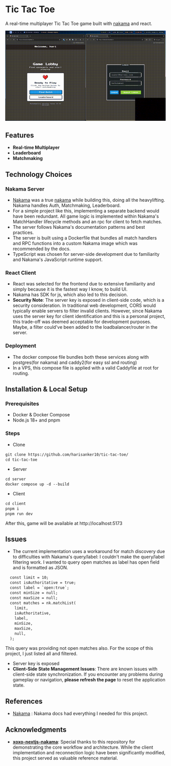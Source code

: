 # Tic Tac Toe

A real-time multiplayer Tic Tac Toe game built with [nakama](https://heroiclabs.com/nakama/) and react.

![Tic Tac Toe Gameplay](./demo.gif)

## Features

- **Real-time Multiplayer**
- **Leaderboard**
- **Matchmaking**

## Technology Choices

### Nakama Server

- [Nakama](https://heroiclabs.com/nakama/) was a true [nakama](https://cotoacademy.com/meaning-nakama-used-japanese-expressions/#:~:text=%2Dpronounced%20%E2%80%9CNakama%E2%80%9D%20is%20a%20word%20that%20translates%20to%20your%20friend%2C%20teammate%2C%20or%20comrade.) while building this, doing all the heavylifting. Nakama handles Auth, Matchmaking, Leaderboard.
- For a simple project like this, implementing a separate backend would have been redundant. All game logic is implemented within Nakama's MatchHandler lifecycle methods and an rpc for client to fetch matches.
- The server follows Nakama's documentation patterns and best practices.
- The server is built using a Dockerfile that bundles all match handlers and RPC functions into a custom Nakama image which was recommended by the docs.
- TypeScript was chosen for server-side development due to familiarity and Nakama's JavaScript runtime support.

### React Client

- React was selected for the frontend due to extensive familiarity and simply because it is the fastest way I know, to build UI.
- Nakama has SDK for js, which also led to this decision.
- **Security Note**: The server key is exposed in client-side code, which is a security consideration. In traditional web development, CORS would typically enable servers to filter invalid clients. However, since Nakama uses the server key for client identification and this is a personal project, this trade-off was deemed acceptable for development purposes. Maybe, a filter could've been added to the loadbalancer/router in the server.

### Deployment

- The docker compose file bundles both these services along with postgres(for nakama) and caddy2(for easy ssl and routing)
- In a VPS, this compose file is applied with a valid Caddyfile at root for routing.

## Installation & Local Setup

### Prerequisites

- Docker & Docker Compose
- Node.js 18+ and pnpm

### Steps

- Clone

```
git clone https://github.com/harisanker10/tic-tac-toe/
cd tic-tac-toe
```

- Server

```
cd server
docker compose up -d --build
```

- Client

```
cd client
pnpm i
pnpm run dev
```

After this, game will be available at http://localhost:5173

## Issues

- The current implementation uses a workaround for match discovery due to difficulties with Nakama's query/label: I couldn't make the query/label filtering work. I wanted to query open matches as label has open field and is formatted as JSON.

```
  const limit = 10;
  const isAuthoritative = true;
  const label = `open:true`;
  const minSize = null;
  const maxSize = null;
  const matches = nk.matchList(
    limit,
    isAuthoritative,
    label,
    minSize,
    maxSize,
    null,
  );

```

This query was providing not open matches also. For the scope of this project, I just listed all and filtered.

- Server key is exposed
- **Client-Side State Management Issues**: There are known issues with client-side state synchronization. If you encounter any problems during gameplay or navigation, **please refresh the page** to reset the application state.

## References

- [Nakama](https://heroiclabs.com/nakama/) : Nakama docs had everything I needed for this project.

## Acknowledgments

- **[xoxo-nextjs-nakama](https://github.com/Jackiexiao/xoxo-nextjs-nakama)**: Special thanks to this repository for demonstrating the core workflow and architecture. While the client implementation and reconnection logic have been significantly modified, this project served as valuable reference material.
